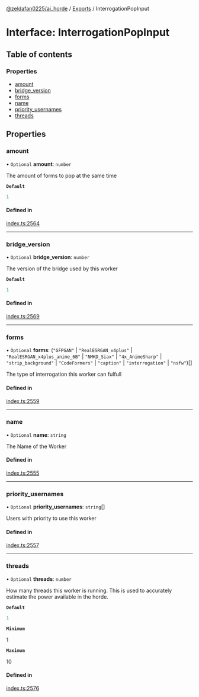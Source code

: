 [@zeldafan0225/ai_horde](../README.md) / [Exports](../modules.md) / InterrogationPopInput

# Interface: InterrogationPopInput

## Table of contents

### Properties

- [amount](InterrogationPopInput.md#amount)
- [bridge\_version](InterrogationPopInput.md#bridge_version)
- [forms](InterrogationPopInput.md#forms)
- [name](InterrogationPopInput.md#name)
- [priority\_usernames](InterrogationPopInput.md#priority_usernames)
- [threads](InterrogationPopInput.md#threads)

## Properties

### amount

• `Optional` **amount**: `number`

The amount of forms to pop at the same time

**`Default`**

```ts
1
```

#### Defined in

[index.ts:2564](https://github.com/ZeldaFan0225/ai_horde/blob/ae52afb/index.ts#L2564)

___

### bridge\_version

• `Optional` **bridge\_version**: `number`

The version of the bridge used by this worker

**`Default`**

```ts
1
```

#### Defined in

[index.ts:2569](https://github.com/ZeldaFan0225/ai_horde/blob/ae52afb/index.ts#L2569)

___

### forms

• `Optional` **forms**: (``"GFPGAN"`` \| ``"RealESRGAN_x4plus"`` \| ``"RealESRGAN_x4plus_anime_6B"`` \| ``"NMKD_Siax"`` \| ``"4x_AnimeSharp"`` \| ``"strip_background"`` \| ``"CodeFormers"`` \| ``"caption"`` \| ``"interrogation"`` \| ``"nsfw"``)[]

The type of interrogation this worker can fulfull

#### Defined in

[index.ts:2559](https://github.com/ZeldaFan0225/ai_horde/blob/ae52afb/index.ts#L2559)

___

### name

• `Optional` **name**: `string`

The Name of the Worker

#### Defined in

[index.ts:2555](https://github.com/ZeldaFan0225/ai_horde/blob/ae52afb/index.ts#L2555)

___

### priority\_usernames

• `Optional` **priority\_usernames**: `string`[]

Users with priority to use this worker

#### Defined in

[index.ts:2557](https://github.com/ZeldaFan0225/ai_horde/blob/ae52afb/index.ts#L2557)

___

### threads

• `Optional` **threads**: `number`

How many threads this worker is running. This is used to accurately estimate the power available in the horde.

**`Default`**

```ts
1
```

**`Minimum`**

1

**`Maximum`**

10

#### Defined in

[index.ts:2576](https://github.com/ZeldaFan0225/ai_horde/blob/ae52afb/index.ts#L2576)
